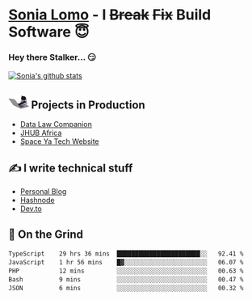 # [Sonia Lomo](https://sonylomo.github.io/) - I ~~Break~~ ~~Fix~~ Build Software 😇
### Hey there Stalker... 😏 

<a href="https://github.com/sonylomo/github-readme-stats">
  <img align="center" src="https://media.giphy.com/media/lU05nFSW6Y2A/giphy.gif" alt="Sonia's github stats" />
</a>

## <img src="assets/devcat.gif" width="40"> Projects in Production
- [Data Law Companion](https://datalawcompanion.org/)
- [JHUB Africa](https://jhubafrica.com/)
- [Space Ya Tech Website](https://www.spaceyatech.com/)

## ✍️ I write technical stuff
- [Personal Blog](https://sonylomo-github-io.vercel.app/blog)
- [Hashnode](https://sonylomo.hashnode.dev/)
- [Dev.to](https://dev.to/sonylomo)

## 🤡 On the Grind
<!--START_SECTION:waka-->

```txt
TypeScript    29 hrs 36 mins  ███████████████████████░░   92.41 %
JavaScript    1 hr 56 mins    █▓░░░░░░░░░░░░░░░░░░░░░░░   06.07 %
PHP           12 mins         ░░░░░░░░░░░░░░░░░░░░░░░░░   00.63 %
Bash          9 mins          ░░░░░░░░░░░░░░░░░░░░░░░░░   00.47 %
JSON          6 mins          ░░░░░░░░░░░░░░░░░░░░░░░░░   00.32 %
```

<!--END_SECTION:waka-->
